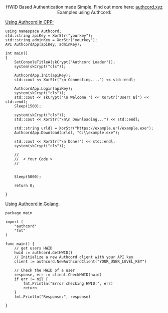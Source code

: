 <div align="center" >
 HWID Based Authentication made Simple. Find out more here: <a href="https://authcord.xyz"> authcord.xyz </a>
</div>

<div align="center" >
 Examples using Authcord:
</div>

<a href="https://github.com/AuthCord/authcord-cpp"> Using Authcord in CPP: </a>
```
using namespace Authcord;
std::string apiKey = XorStr("yourkey");
std::string adminKey = XorStr("yourkey");
API AuthcordApp(apiKey, adminKey);

int main()
{
	SetConsoleTitleA(skCrypt("Authcord Loader"));
	system(skCrypt("cls"));

	AuthcordApp.Init(apiKey);
	std::cout << XorStr("\n Connecting....") << std::endl;

	AuthcordApp.Login(apiKey);
	system(skCrypt("cls"));
	std::cout << skCrypt("\n Welcome ") << XorStr("User! B]") << std::endl;
	Sleep(1500);

	system(skCrypt("cls"));
	std::cout << XorStr("\n\n Downloading...") << std::endl;

	std::string urldl = XorStr("https://example.url/example.exe");
	AuthcordApp.Download(urldl, "C:\\example.exe");

	std::cout << XorStr("\n Done!") << std::endl;
	system(skCrypt("cls"));

	//
	//  < Your Code >
	//


	Sleep(5000);

	return 0;

}
```

<a href="https://github.com/AuthCord/authcord-golang"> Using Authcord in Golang: </a>
```
package main

import (
	"authcord"
	"fmt"
)

func main() {
	// get users HWID
	hwid := authcord.GetHWID()
	// Initialize a new Authcord client with your API key
	client := authcord.NewAuthcordClient("YOUR_USER_LEVEL_KEY")

	// Check the HWID of a user
	response, err := client.CheckHWID(hwid)
	if err != nil {
		fmt.Println("Error checking HWID:", err)
		return
	}
	fmt.Println("Response:", response)

}
```
